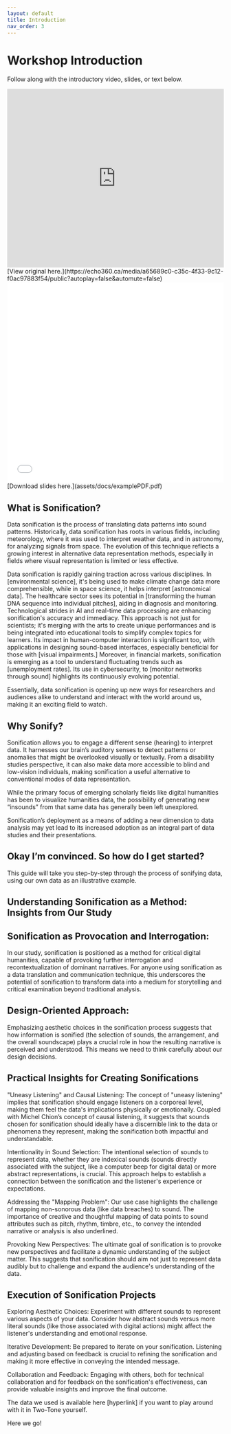 ```yaml
---
layout: default
title: Introduction
nav_order: 3
---
```

<!-- 
This page will go over introductory content to the workshop. 
If your workshop has an introduction sequence, whether it be history, "Why should you use __", or anything of that matter, this is where it goes! If your workshop doesn't need this, delete introduction.md from the repository. 
Add, edit, or remove any content below for the workshop in question. 
-->

# Workshop Introduction 
Follow along with the introductory video, slides, or text below.

<!-- If your page has a video to go along with it, put it here. -->
<iframe height="416" width="100%" allowfullscreen frameborder=0 src="https://echo360.ca/media/a65689c0-c35c-4f33-9c12-f0ac97883f54/public?autoplay=false&automute=false"></iframe>
[View original here.](https://echo360.ca/media/a65689c0-c35c-4f33-9c12-f0ac97883f54/public?autoplay=false&automute=false)

<!-- If your page has slides/PDFs/worksheets to go along with it, put it here. -->
<embed width="100%" height="466" src="assets/docs/examplePDF.pdf" style="border:none;">
[Download slides here.](assets/docs/examplePDF.pdf)

<!-- Below the video/slides, this is where you put the text version of the page. -->
## What is Sonification?

Data sonification is the process of translating data patterns into sound patterns. Historically, data sonification has roots in various fields, including meteorology, where it was used to interpret weather data, and in astronomy, for analyzing signals from space. The evolution of this technique reflects a growing interest in alternative data representation methods, especially in fields where visual representation is limited or less effective. 

Data sonification is rapidly gaining traction across various disciplines. In [environmental science], it's being used to make climate change data more comprehensible, while in space science, it helps interpret [astronomical data]. The healthcare sector sees its potential in [transforming the human DNA sequence into individual pitches], aiding in diagnosis and monitoring. Technological strides in AI and real-time data processing are enhancing sonification's accuracy and immediacy. This approach is not just for scientists; it's merging with the arts to create unique performances and is being integrated into educational tools to simplify complex topics for learners. Its impact in human-computer interaction is significant too, with applications in designing sound-based interfaces, especially beneficial for those with [visual impairments.] Moreover, in financial markets, sonification is emerging as a tool to understand fluctuating trends such as [unemployment rates]. Its use in cybersecurity, to [monitor networks through sound] highlights its continuously evolving potential.  

Essentially, data sonification is opening up new ways for researchers and audiences alike to understand and interact with the world around us, making it an exciting field to watch. 

## Why Sonify? 

Sonification allows you to engage a different sense (hearing) to interpret data. It harnesses our brain’s auditory senses to detect patterns or anomalies that might be overlooked visually or textually. From a disability studies perspective, it can also make data more accessible to blind and low-vision individuals, making sonification a useful alternative to conventional modes of data representation. 

While the primary focus of emerging scholarly fields like digital humanities has been to visualize humanities data, the possibility of generating new “insounds” from that same data has generally been left unexplored. 

Sonification’s deployment as a means of adding a new dimension to data analysis may yet lead to its increased adoption as an integral part of data studies and their presentations. 

## Okay I’m convinced. So how do I get started? 

This guide will take you step-by-step through the process of sonifying data, using our own data as an illustrative example.  

## Understanding Sonification as a Method: Insights from Our Study  

## Sonification as Provocation and Interrogation:

In our study, sonification is positioned as a method for critical digital humanities, capable of provoking further interrogation and recontextualization of dominant narratives. For anyone using sonification as a data translation and communication technique, this underscores the potential of sonification to transform data into a medium for storytelling and critical examination beyond traditional analysis. 

## Design-Oriented Approach:

Emphasizing aesthetic choices in the sonification process suggests that how information is sonified (the selection of sounds, the arrangement, and the overall soundscape) plays a crucial role in how the resulting narrative is perceived and understood. This means we need to think carefully about our design decisions. 

## Practical Insights for Creating Sonifications 

"Uneasy Listening" and Causal Listening: The concept of "uneasy listening" implies that sonification should engage listeners on a corporeal level, making them feel the data's implications physically or emotionally. Coupled with Michel Chion’s concept of causal listening, it suggests that sounds chosen for sonification should ideally have a discernible link to the data or phenomena they represent, making the sonification both impactful and understandable. 

Intentionality in Sound Selection: The intentional selection of sounds to represent data, whether they are indexical sounds (sounds directly associated with the subject, like a computer beep for digital data) or more abstract representations, is crucial. This approach helps to establish a connection between the sonification and the listener's experience or expectations. 

Addressing the "Mapping Problem": Our use case highlights the challenge of mapping non-sonorous data (like data breaches) to sound. The importance of creative and thoughtful mapping of data points to sound attributes such as pitch, rhythm, timbre, etc., to convey the intended narrative or analysis is also underlined. 

Provoking New Perspectives: The ultimate goal of sonification is to provoke new perspectives and facilitate a dynamic understanding of the subject matter. This suggests that sonification should aim not just to represent data audibly but to challenge and expand the audience's understanding of the data. 

## Execution of Sonification Projects 

Exploring Aesthetic Choices: Experiment with different sounds to represent various aspects of your data. Consider how abstract sounds versus more literal sounds (like those associated with digital actions) might affect the listener's understanding and emotional response. 

Iterative Development: Be prepared to iterate on your sonification. Listening and adjusting based on feedback is crucial to refining the sonification and making it more effective in conveying the intended message. 

Collaboration and Feedback: Engaging with others, both for technical collaboration and for feedback on the sonification's effectiveness, can provide valuable insights and improve the final outcome. 

The data we used is available here [hyperlink] if you want to play around with it in Two-Tone yourself.  

Here we go! 
